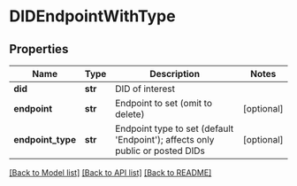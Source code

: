# DIDEndpointWithType


## Properties
Name | Type | Description | Notes
------------ | ------------- | ------------- | -------------
**did** | **str** | DID of interest | 
**endpoint** | **str** | Endpoint to set (omit to delete) | [optional] 
**endpoint_type** | **str** | Endpoint type to set (default &#39;Endpoint&#39;); affects only public or posted DIDs | [optional] 

[[Back to Model list]](../README.md#documentation-for-models) [[Back to API list]](../README.md#documentation-for-api-endpoints) [[Back to README]](../README.md)


